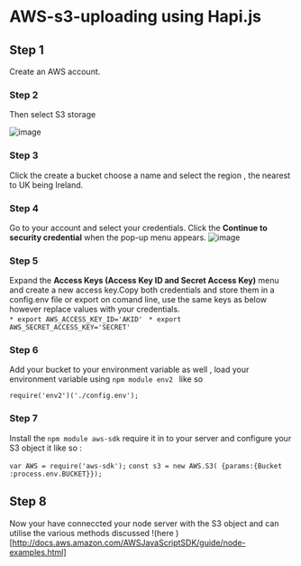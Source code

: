 # AWS-s3-uploading using Hapi.js

## Step 1
Create an AWS account.

### Step 2
Then select S3 storage 

![image](https://cloud.githubusercontent.com/assets/11330267/13875960/d939ef94-ecf8-11e5-986e-1cba2c82cad0.png)

### Step 3 
Click the create a bucket choose a name and select the region , the nearest to UK being Ireland. 

### Step 4
Go to your account and select your credentials. Click the **Continue to security credential** when the pop-up menu appears. 
![image](https://cloud.githubusercontent.com/assets/11330267/13876032/52415274-ecf9-11e5-9346-ba775007d854.png)

### Step 5
Expand the **Access Keys (Access Key ID and Secret Access Key)** menu and create a new access key.Copy both credentials and store them in a config.env file or export on comand line, use the same keys as below however replace values with your credentials.  
 ```* export AWS_ACCESS_KEY_ID='AKID'```
 ``` * export AWS_SECRET_ACCESS_KEY='SECRET'```
### Step 6
Add your bucket to your environment variable as well , load your environment variable using ``npm module env2 `` like so 

``` require('env2')('./config.env'); ```

### Step 7
Install the ```npm module aws-sdk``` require it in to your server and configure your S3 object it like so : 


``` var AWS = require('aws-sdk'); ```
``` const s3 = new AWS.S3( {params:{Bucket :process.env.BUCKET}}); ```

## Step 8 
Now your have conneccted your node server with the S3 object and can utilise the various methods discussed !(here )[http://docs.aws.amazon.com/AWSJavaScriptSDK/guide/node-examples.html]





